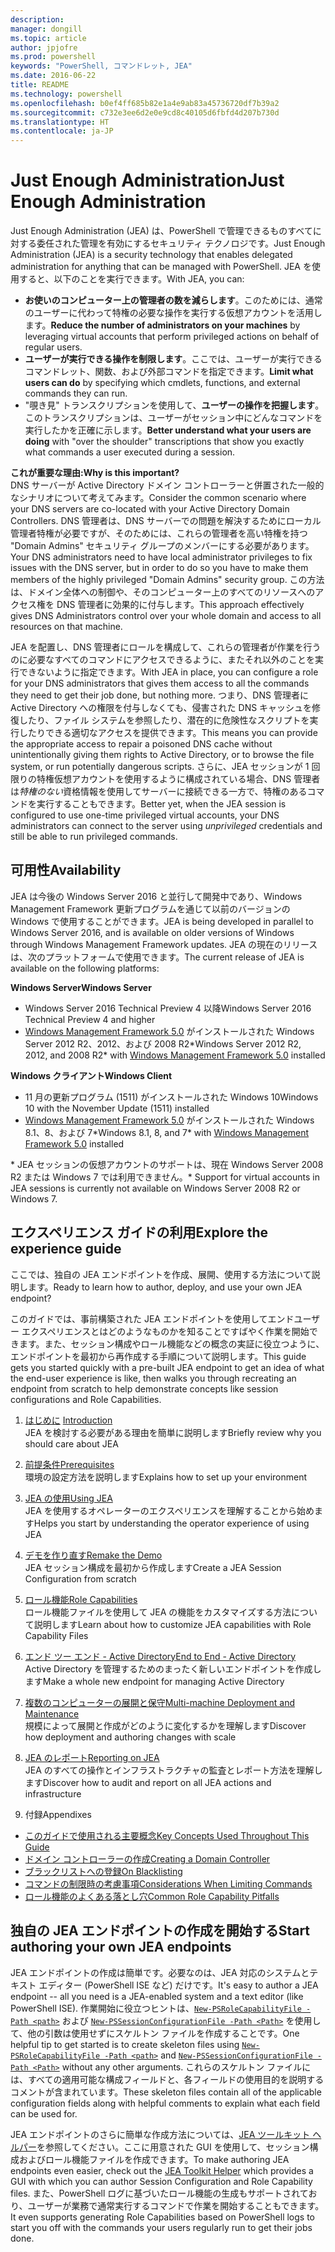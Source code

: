 ```yaml
---
description: 
manager: dongill
ms.topic: article
author: jpjofre
ms.prod: powershell
keywords: "PowerShell, コマンドレット, JEA"
ms.date: 2016-06-22
title: README
ms.technology: powershell
ms.openlocfilehash: b0ef4ff685b82e1a4e9ab83a45736720df7b39a2
ms.sourcegitcommit: c732e3ee6d2e0e9cd8c40105d6fbfd4d207b730d
ms.translationtype: HT
ms.contentlocale: ja-JP
---
```

# <a name="just-enough-administration"></a><span data-ttu-id="07199-103">Just Enough Administration</span><span class="sxs-lookup"><span data-stu-id="07199-103">Just Enough Administration</span></span>
<span data-ttu-id="07199-104">Just Enough Administration (JEA) は、PowerShell で管理できるものすべてに対する委任された管理を有効にするセキュリティ テクノロジです。</span><span class="sxs-lookup"><span data-stu-id="07199-104">Just Enough Administration (JEA) is a security technology that enables delegated administration for anything that can be managed with PowerShell.</span></span>
<span data-ttu-id="07199-105">JEA を使用すると、以下のことを実行できます。</span><span class="sxs-lookup"><span data-stu-id="07199-105">With JEA, you can:</span></span>
- <span data-ttu-id="07199-106">**お使いのコンピューター上の管理者の数を減らします**。このためには、通常のユーザーに代わって特権の必要な操作を実行する仮想アカウントを活用します。</span><span class="sxs-lookup"><span data-stu-id="07199-106">**Reduce the number of administrators on your machines** by leveraging virtual accounts that perform privileged actions on behalf of regular users.</span></span>
- <span data-ttu-id="07199-107">**ユーザーが実行できる操作を制限します**。ここでは、ユーザーが実行できるコマンドレット、関数、および外部コマンドを指定できます。</span><span class="sxs-lookup"><span data-stu-id="07199-107">**Limit what users can do** by specifying which cmdlets, functions, and external commands they can run.</span></span>
- <span data-ttu-id="07199-108">"覗き見" トランスクリプションを使用して、**ユーザーの操作を把握します**。このトランスクリプションは、ユーザーがセッション中にどんなコマンドを実行したかを正確に示します。</span><span class="sxs-lookup"><span data-stu-id="07199-108">**Better understand what your users are doing** with "over the shoulder" transcriptions that show you exactly what commands a user executed during a session.</span></span>

<span data-ttu-id="07199-109">**これが重要な理由:**</span><span class="sxs-lookup"><span data-stu-id="07199-109">**Why is this important?**</span></span>  
<span data-ttu-id="07199-110">DNS サーバーが Active Directory ドメイン コントローラーと併置された一般的なシナリオについて考えてみます。</span><span class="sxs-lookup"><span data-stu-id="07199-110">Consider the common scenario where your DNS servers are co-located with your Active Directory Domain Controllers.</span></span>
<span data-ttu-id="07199-111">DNS 管理者は、DNS サーバーでの問題を解決するためにローカル管理者特権が必要ですが、そのためには、これらの管理者を高い特権を持つ "Domain Admins" セキュリティ グループのメンバーにする必要があります。</span><span class="sxs-lookup"><span data-stu-id="07199-111">Your DNS administrators need to have local administrator privileges to fix issues with the DNS server, but in order to do so you have to make them members of the highly privileged "Domain Admins" security group.</span></span>
<span data-ttu-id="07199-112">この方法は、ドメイン全体への制御や、そのコンピューター上のすべてのリソースへのアクセス権を DNS 管理者に効果的に付与します。</span><span class="sxs-lookup"><span data-stu-id="07199-112">This approach effectively gives DNS Administrators control over your whole domain and access to all resources on that machine.</span></span>

<span data-ttu-id="07199-113">JEA を配置し、DNS 管理者にロールを構成して、これらの管理者が作業を行うのに必要なすべてのコマンドにアクセスできるように、またそれ以外のことを実行できないように指定できます。</span><span class="sxs-lookup"><span data-stu-id="07199-113">With JEA in place, you can configure a role for your DNS administrators that gives them access to all the commands they need to get their job done, but nothing more.</span></span>
<span data-ttu-id="07199-114">つまり、DNS 管理者に Active Directory への権限を付与しなくても、侵害された DNS キャッシュを修復したり、ファイル システムを参照したり、潜在的に危険性なスクリプトを実行したりできる適切なアクセスを提供できます。</span><span class="sxs-lookup"><span data-stu-id="07199-114">This means you can provide the appropriate access to repair a poisoned DNS cache without unintentionally giving them rights to Active Directory, or to browse the file system, or run potentially dangerous scripts.</span></span>
<span data-ttu-id="07199-115">さらに、JEA セッションが 1 回限りの特権仮想アカウントを使用するように構成されている場合、DNS 管理者は*特権のない*資格情報を使用してサーバーに接続できる一方で、特権のあるコマンドを実行することもできます。</span><span class="sxs-lookup"><span data-stu-id="07199-115">Better yet, when the JEA session is configured to use one-time privileged virtual accounts, your DNS administrators can connect to the server using *unprivileged* credentials and still be able to run privileged commands.</span></span>

## <a name="availability"></a><span data-ttu-id="07199-116">可用性</span><span class="sxs-lookup"><span data-stu-id="07199-116">Availability</span></span>
<span data-ttu-id="07199-117">JEA は今後の Windows Server 2016 と並行して開発中であり、Windows Management Framework 更新プログラムを通じて以前のバージョンの Windows で使用することができます。</span><span class="sxs-lookup"><span data-stu-id="07199-117">JEA is being developed in parallel to Windows Server 2016, and is available on older versions of Windows through Windows Management Framework updates.</span></span>
<span data-ttu-id="07199-118">JEA の現在のリリースは、次のプラットフォームで使用できます。</span><span class="sxs-lookup"><span data-stu-id="07199-118">The current release of JEA is available on the following platforms:</span></span>

<span data-ttu-id="07199-119">**Windows Server**</span><span class="sxs-lookup"><span data-stu-id="07199-119">**Windows Server**</span></span>
- <span data-ttu-id="07199-120">Windows Server 2016 Technical Preview 4 以降</span><span class="sxs-lookup"><span data-stu-id="07199-120">Windows Server 2016 Technical Preview 4 and higher</span></span>
- <span data-ttu-id="07199-121">[Windows Management Framework 5.0](https://www.microsoft.com/en-us/download/details.aspx?id=50395) がインストールされた Windows Server 2012 R2、2012、および 2008 R2\*</span><span class="sxs-lookup"><span data-stu-id="07199-121">Windows Server 2012 R2, 2012, and 2008 R2\* with [Windows Management Framework 5.0](https://www.microsoft.com/en-us/download/details.aspx?id=50395) installed</span></span>

<span data-ttu-id="07199-122">**Windows クライアント**</span><span class="sxs-lookup"><span data-stu-id="07199-122">**Windows Client**</span></span>
- <span data-ttu-id="07199-123">11 月の更新プログラム (1511) がインストールされた Windows 10</span><span class="sxs-lookup"><span data-stu-id="07199-123">Windows 10 with the November Update (1511) installed</span></span>
- <span data-ttu-id="07199-124">[Windows Management Framework 5.0](https://www.microsoft.com/en-us/download/details.aspx?id=50395) がインストールされた Windows 8.1、8、および 7\*</span><span class="sxs-lookup"><span data-stu-id="07199-124">Windows 8.1, 8, and 7\* with [Windows Management Framework 5.0](https://www.microsoft.com/en-us/download/details.aspx?id=50395) installed</span></span>

<span data-ttu-id="07199-125">\* JEA セッションの仮想アカウントのサポートは、現在 Windows Server 2008 R2 または Windows 7 では利用できません。</span><span class="sxs-lookup"><span data-stu-id="07199-125">\* Support for virtual accounts in JEA sessions is currently not available on Windows Server 2008 R2 or Windows 7.</span></span>


## <a name="explore-the-experience-guide"></a><span data-ttu-id="07199-126">エクスペリエンス ガイドの利用</span><span class="sxs-lookup"><span data-stu-id="07199-126">Explore the experience guide</span></span>
<span data-ttu-id="07199-127">ここでは、独自の JEA エンドポイントを作成、展開、使用する方法について説明します。</span><span class="sxs-lookup"><span data-stu-id="07199-127">Ready to learn how to author, deploy, and use your own JEA endpoint?</span></span>

<span data-ttu-id="07199-128">このガイドでは、事前構築された JEA エンドポイントを使用してエンドユーザー エクスペリエンスとはどのようなものかを知ることですばやく作業を開始できます。また、セッション構成やロール機能などの概念の実証に役立つように、エンドポイントを最初から再作成する手順について説明します。</span><span class="sxs-lookup"><span data-stu-id="07199-128">This guide gets you started quickly with a pre-built JEA endpoint to get an idea of what the end-user experience is like, then walks you through recreating an endpoint from scratch to help demonstrate concepts like session configurations and Role Capabilities.</span></span>

1.  <span data-ttu-id="07199-129">[はじめに](introduction.md) </span><span class="sxs-lookup"><span data-stu-id="07199-129">[Introduction](introduction.md) </span></span>  
<span data-ttu-id="07199-130">JEA を検討する必要がある理由を簡単に説明します</span><span class="sxs-lookup"><span data-stu-id="07199-130">Briefly review why you should care about JEA</span></span>

2.  [<span data-ttu-id="07199-131">前提条件</span><span class="sxs-lookup"><span data-stu-id="07199-131">Prerequisites</span></span>](prerequisites.md)  
<span data-ttu-id="07199-132">環境の設定方法を説明します</span><span class="sxs-lookup"><span data-stu-id="07199-132">Explains how to set up your environment</span></span>

3.  [<span data-ttu-id="07199-133">JEA の使用</span><span class="sxs-lookup"><span data-stu-id="07199-133">Using JEA</span></span>](using-jea.md)  
<span data-ttu-id="07199-134">JEA を使用するオペレーターのエクスペリエンスを理解することから始めます</span><span class="sxs-lookup"><span data-stu-id="07199-134">Helps you start by understanding the operator experience of using JEA</span></span>

4.  [<span data-ttu-id="07199-135">デモを作り直す</span><span class="sxs-lookup"><span data-stu-id="07199-135">Remake the Demo</span></span>](remake-the-demo-endpoint.md)  
<span data-ttu-id="07199-136">JEA セッション構成を最初から作成します</span><span class="sxs-lookup"><span data-stu-id="07199-136">Create a JEA Session Configuration from scratch</span></span>

5.  [<span data-ttu-id="07199-137">ロール機能</span><span class="sxs-lookup"><span data-stu-id="07199-137">Role Capabilities</span></span>](role-capabilities.md)  
<span data-ttu-id="07199-138">ロール機能ファイルを使用して JEA の機能をカスタマイズする方法について説明します</span><span class="sxs-lookup"><span data-stu-id="07199-138">Learn about how to customize JEA capabilities with Role Capability Files</span></span>

6.  [<span data-ttu-id="07199-139">エンド ツー エンド - Active Directory</span><span class="sxs-lookup"><span data-stu-id="07199-139">End to End - Active Directory</span></span>](end-to-end---active-directory.md)  
<span data-ttu-id="07199-140">Active Directory を管理するためのまったく新しいエンドポイントを作成します</span><span class="sxs-lookup"><span data-stu-id="07199-140">Make a whole new endpoint for managing Active Directory</span></span>

7.  [<span data-ttu-id="07199-141">複数のコンピューターの展開と保守</span><span class="sxs-lookup"><span data-stu-id="07199-141">Multi-machine Deployment and Maintenance</span></span>](multi-machine-deployment-and-maintenance.md)  
<span data-ttu-id="07199-142">規模によって展開と作成がどのように変化するかを理解します</span><span class="sxs-lookup"><span data-stu-id="07199-142">Discover how deployment and authoring changes with scale</span></span>

8.  [<span data-ttu-id="07199-143">JEA のレポート</span><span class="sxs-lookup"><span data-stu-id="07199-143">Reporting on JEA</span></span>](reporting-on-jea.md)  
<span data-ttu-id="07199-144">JEA のすべての操作とインフラストラクチャの監査とレポート方法を理解します</span><span class="sxs-lookup"><span data-stu-id="07199-144">Discover how to audit and report on all JEA actions and infrastructure</span></span>

9.  <span data-ttu-id="07199-145">付録</span><span class="sxs-lookup"><span data-stu-id="07199-145">Appendixes</span></span>
  - [<span data-ttu-id="07199-146">このガイドで使用される主要概念</span><span class="sxs-lookup"><span data-stu-id="07199-146">Key Concepts Used Throughout This Guide</span></span>](key-concepts-used-throughout-this-guide.md)  
  -  [<span data-ttu-id="07199-147">ドメイン コントローラーの作成</span><span class="sxs-lookup"><span data-stu-id="07199-147">Creating a Domain Controller</span></span>](creating-a-domain-controller.md)  
  -  [<span data-ttu-id="07199-148">ブラックリストへの登録</span><span class="sxs-lookup"><span data-stu-id="07199-148">On Blacklisting</span></span>](on-blacklisting.md)  
  -  [<span data-ttu-id="07199-149">コマンドの制限時の考慮事項</span><span class="sxs-lookup"><span data-stu-id="07199-149">Considerations When Limiting Commands</span></span>](considerations-when-limiting-commands.md)  
  -  [<span data-ttu-id="07199-150">ロール機能のよくある落とし穴</span><span class="sxs-lookup"><span data-stu-id="07199-150">Common Role Capability Pitfalls</span></span>](common-role-capability-pitfalls.md)

## <a name="start-authoring-your-own-jea-endpoints"></a><span data-ttu-id="07199-151">独自の JEA エンドポイントの作成を開始する</span><span class="sxs-lookup"><span data-stu-id="07199-151">Start authoring your own JEA endpoints</span></span>
<span data-ttu-id="07199-152">JEA エンドポイントの作成は簡単です。必要なのは、JEA 対応のシステムとテキスト エディター (PowerShell ISE など) だけです。</span><span class="sxs-lookup"><span data-stu-id="07199-152">It's easy to author a JEA endpoint -- all you need is a JEA-enabled system and a text editor (like PowerShell ISE).</span></span>
<span data-ttu-id="07199-153">作業開始に役立つヒントは、[`New-PSRoleCapabilityFile -Path <path>`](https://technet.microsoft.com/library/mt631422.aspx) および [`New-PSSessionConfigurationFile -Path <Path>`](https://technet.microsoft.com/library/mt631422.aspx) を使用して、他の引数は使用せずにスケルトン ファイルを作成することです。</span><span class="sxs-lookup"><span data-stu-id="07199-153">One helpful tip to get started is to create skeleton files using [`New-PSRoleCapabilityFile -Path <path>`](https://technet.microsoft.com/library/mt631422.aspx) and [`New-PSSessionConfigurationFile -Path <Path>`](https://technet.microsoft.com/library/mt631422.aspx) without any other arguments.</span></span>
<span data-ttu-id="07199-154">これらのスケルトン ファイルには、すべての適用可能な構成フィールドと、各フィールドの使用目的を説明するコメントが含まれています。</span><span class="sxs-lookup"><span data-stu-id="07199-154">These skeleton files contain all of the applicable configuration fields along with helpful comments to explain what each field can be used for.</span></span>

<span data-ttu-id="07199-155">JEA エンドポイントのさらに簡単な作成方法については、[JEA ツールキット ヘルパー](http://blogs.technet.com/b/privatecloud/archive/2015/12/20/introducing-the-updated-jea-helper-tool.aspx)を参照してください。ここに用意された GUI を使用して、セッション構成およびロール機能ファイルを作成できます。</span><span class="sxs-lookup"><span data-stu-id="07199-155">To make authoring JEA endpoints even easier, check out the [JEA Toolkit Helper](http://blogs.technet.com/b/privatecloud/archive/2015/12/20/introducing-the-updated-jea-helper-tool.aspx) which provides a GUI with which you can author Session Configuration and Role Capability files.</span></span>
<span data-ttu-id="07199-156">また、PowerShell ログに基づいたロール機能の生成もサポートされており、ユーザーが業務で通常実行するコマンドで作業を開始することもできます。</span><span class="sxs-lookup"><span data-stu-id="07199-156">It even supports generating Role Capabilities based on PowerShell logs to start you off with the commands your users regularly run to get their jobs done.</span></span>

